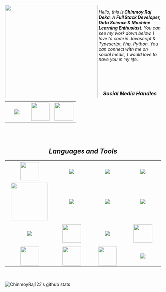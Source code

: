 <!-- ### Hi there 👋


**ChinmoyRaj123/ChinmoyRaj123** is a ✨ _special_ ✨ repository because its `README.md` (this file) appears on your GitHub profile. -->

<!-- Here are some ideas to get you started:

- 🔭 I’m currently working on ...
- 🌱 I’m currently learning ...
- 👯 I’m looking to collaborate on ...
- 🤔 I’m looking for help with ...
- 💬 Ask me about ...
- 📫 How to reach me: ...
- 😄 Pronouns: ...
- ⚡ Fun fact: ... -->

 <!--  right side image -->
<img align="left" src="https://img.freepik.com/free-vector/programming-concept-illustration_114360-1351.jpg?w=740&t=st=1670910273~exp=1670910873~hmac=27f6f026dc3aa81e33347bdaa7b8572e0b3135d71fa9b2bdd1f7ddc324be2153"  width="300" height="300">

<!--  A paragraph about me -->
_Hello, this is **Chinmoy Raj Deka**. A **Full Stack Developer, Data Science & Machine Learning Enthusiast**. You can see my work down below. I love to code in Javascript & Typescript, Php, Python. You can connect with me on social media, I would love to have you in my life._  
</br>
</br>
</br>
</br>

 <!--  Social Media Links -->
<h3 align='center'><i>Social Media Handles</i></h3>
<p align='center'>
<table width="100" align='center'>
<tr>
    <td align='center' width="60">
        <a href="https://www.instagram.com/chinmoy_raj/"><img src="https://cdn-icons-png.flaticon.com/512/174/174855.png"></a>
    </td>
    <td align='center' width="60">
        <a href="https://www.linkedin.com/in/chinmoy-raj-deka-63a6b0129/"><img src="https://cdn-icons-png.flaticon.com/512/174/174857.png" width="60"></a>
    </td>
   <td align='center' width="60">
        <a href="mailto:rajchinmoy007@gmail.com"><img src="https://storage.googleapis.com/gweb-uniblog-publish-prod/images/Gmail.max-1100x1100.png" width="60"></a>
   </td>
</tr>
</table>
</p>

</br>
 
 </br>
 
 
 <h2 align='center'><i>Languages and Tools</i></h2>

<table width="100" align='center'>
<tr height='70'>
    <td align='center' width="190">
        <img src="https://upload.wikimedia.org/wikipedia/commons/6/6a/JavaScript-logo.png" width="60">
    </td>
    <td align='center' width="190">
        <img src="https://www.vectorlogo.zone/logos/typescriptlang/typescriptlang-icon.svg">
    </td>
    <td align='center' width="190">
        <img src="https://www.vectorlogo.zone/logos/reactjs/reactjs-ar21.svg" >
    </td>
     <td align='center' width="190" background-color="white">
        <img src="https://miro.medium.com/max/800/1*fKV3_Y4usDYZKPsNp1yCvA.png">
    </td>
</tr>
<tr>
    <td align='center'>
        <img src="https://upload.wikimedia.org/wikipedia/commons/thumb/8/8e/Nextjs-logo.svg/1280px-Nextjs-logo.svg.png" width="120">
    </td>
    <td align='center'>
        <img src="https://www.vectorlogo.zone/logos/nodejs/nodejs-ar21.svg">
    </td>
  <td align='center' width="190">
        <img src="https://miro.medium.com/max/1000/1*kQ11_TLArd7xGuWiSomBSg.png">
    </td>
  <td align='center'>
        <img src="https://www.vectorlogo.zone/logos/getpostman/getpostman-icon.svg">
    </td>
</tr>
<tr height='80'>
    <td align='center'>
        <img src="https://www.vectorlogo.zone/logos/w3_html5/w3_html5-ar21.svg">
    </td>
    <td align='center'>
        <img src="https://upload.wikimedia.org/wikipedia/commons/thumb/d/d5/CSS3_logo_and_wordmark.svg/1200px-CSS3_logo_and_wordmark.svg.png" width="60">
    </td>
    <td align='center'>
        <img src="https://www.vectorlogo.zone/logos/heroku/heroku-ar21.svg">
    </td>
    <td align='center'>
        <img src="https://www.netlify.com/v3/img/components/full-logo-dark.png" width="60">
    </td>
   
</tr>
 <tr>
    <td align='center' width="190">
        <img src="https://www.vectorlogo.zone/logos/python/python-official.svg" width="60">
  </td>
    <td align='center' width="190">
        <img src="https://upload.wikimedia.org/wikipedia/commons/thumb/1/18/ISO_C%2B%2B_Logo.svg/1200px-ISO_C%2B%2B_Logo.svg.png" width="60">
    </td>
     <td align='center' width="190">
        <img src="https://www.vectorlogo.zone/logos/pocoo_flask/pocoo_flask-official.svg" width="60">
    </td>
    <td align='center' width="190">
        <img src="https://static.djangoproject.com/img/logos/django-logo-negative.1d528e2cb5fb.png">
    </td>
</tr>
</table>

</br>

<!-- GithubStats -->
<!--  ![ChinmoyRaj123's github stats](https://github-readme-stats.vercel.app/api?username=ChinmoyRaj123&show_icons=true&theme=dark) -->
 ![ChinmoyRaj123's github stats](https://github-readme-stats.vercel.app/api/top-langs/?username=ChinmoyRaj123&theme=dark&layout=compact)
